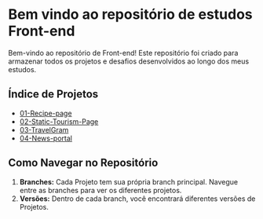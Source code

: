 # Bem vindo ao repositório de estudos Front-end

Bem-vindo ao repositório de Front-end! Este repositório foi criado para armazenar todos os projetos e desafios desenvolvidos ao longo dos meus estudos.

## Índice de Projetos

- [01-Recipe-page](https://github.com/GirardiMatheus/Front-end-studies/tree/01-Recipe-page)
- [02-Static-Tourism-Page](https://github.com/GirardiMatheus/Front-end-studies/tree/02-Static-Tourism-Page)
- [03-TravelGram](https://github.com/GirardiMatheus/Front-end-studies/tree/03-TravelGram)
- [04-News-portal](https://github.com/GirardiMatheus/Front-end-studies/tree/04-News-portal)

## Como Navegar no Repositório

1. **Branches:** Cada Projeto tem sua própria branch principal. Navegue entre as branches para ver os diferentes projetos.
2. **Versões:** Dentro de cada branch, você encontrará diferentes versões de Projetos.
